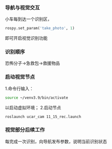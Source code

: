 ### 导航与视觉交互

小车每到达一个识别区，
```python
rospy.set_param('take_photo', 1)
```
即可开启视觉识别功能

### 识别顺序

恐怖分子->急救包->救援物品

### 启动视觉节点

1.命令行输入：
```bash
source ~/venv3.9/bin/activate
```
以启动虚拟环境；
2.启动节点
```bash
roslaunch ucar_cam 11_15_rec.launch
```

### 视觉部分后续工作

每完成一次识别，向导航发布参数，说明当前识别状态
